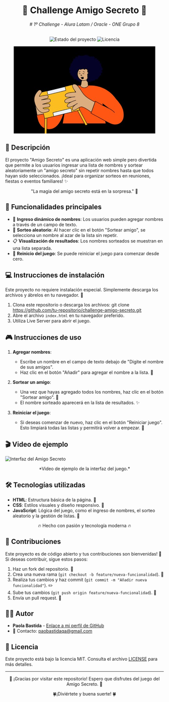 <h1 align="center"> 🎁 Challenge Amigo Secreto 🎉 </h1>
<div align="center">
   <em> # 1º Challenge - Alura Latam / Oracle - ONE Grupo 8</em>
</div>
<br>
<p align="center">
  <img src="https://img.shields.io/badge/Estado-En%20desarrollo-blueviolet" alt="Estado del proyecto">
  <img src="https://img.shields.io/badge/Licencia-MIT-green" alt="Licencia">
</p>

<div align="center">
  <img src="assets/amigoSecreto.jpg" alt="Carátula del Amigo Secreto">
</div>

## 📖 Descripción
El proyecto "Amigo Secreto" es una aplicación web simple pero divertida que permite a los usuarios ingresar una lista de nombres y sortear aleatoriamente un "amigo secreto" sin repetir nombres hasta que todos hayan sido seleccionados. ¡Ideal para organizar sorteos en reuniones, fiestas o eventos familiares! ✨

<p align="center">"La magia del amigo secreto está en la sorpresa." 🎲 </p>

## 🌟 Funcionalidades principales

- 📝 **Ingreso dinámico de nombres**: Los usuarios pueden agregar nombres a través de un campo de texto.
- 🎲 **Sorteo aleatorio**: Al hacer clic en el botón "Sortear amigo", se selecciona un nombre al azar de la lista sin repetir.
- 📋 **Visualización de resultados**: Los nombres sorteados se muestran en una lista separada.
- 🔄 **Reinicio del juego**: Se puede reiniciar el juego para comenzar desde cero.

## 💻 Instrucciones de instalación

Este proyecto no requiere instalación especial. Simplemente descarga los archivos y ábrelos en tu navegador. 🚀

1. Clona este repositorio o descarga los archivos: git clone https://github.com/tu-repositorio/challenge-amigo-secreto.git
2. Abre el archivo `index.html` en tu navegador preferido.
3. Utiliza Live Server para abrir el juego.

## 🎮 Instrucciones de uso

1. **Agregar nombres**:
   - Escribe un nombre en el campo de texto debajo de "Digite el nombre de sus amigos".
   - Haz clic en el botón "Añadir" para agregar el nombre a la lista. 👤

2. **Sortear un amigo**:
   - Una vez que hayas agregado todos los nombres, haz clic en el botón "Sortear amigo". 🎲
   - El nombre sorteado aparecerá en la lista de resultados. ✨

3. **Reiniciar el juego**:
   - Si deseas comenzar de nuevo, haz clic en el botón "Reiniciar juego". Esto limpiará todas las listas y permitirá volver a empezar. 🔁

## 🎬 Video de ejemplo

![Interfaz del Amigo Secreto](assets/AnimaciónAmigoSecreto.gif)

<p align="center">*Video de ejemplo de la interfaz del juego.*</p>

## 🛠️ Tecnologías utilizadas

- **HTML**: Estructura básica de la página. 📑
- **CSS**: Estilos visuales y diseño responsivo. 🎨
- **JavaScript**: Lógica del juego, como el ingreso de nombres, el sorteo aleatorio y la gestión de listas. 🧠

<p align="center">🔥 Hecho con pasión y tecnología moderna 🔥</p>

## 🤝 Contribuciones

Este proyecto es de código abierto y tus contribuciones son bienvenidas! 🌱 Si deseas contribuir, sigue estos pasos:

1. Haz un fork del repositorio. 🍴
2. Crea una nueva rama (`git checkout -b feature/nueva-funcionalidad`). 🌿
3. Realiza tus cambios y haz commit (`git commit -m "Añadir nueva funcionalidad"`). ✏️
4. Sube tus cambios (`git push origin feature/nueva-funcionalidad`). 🚀
5. Envía un pull request. 💌

## 👩‍💻 Autor

- **Paola Bastida** - [Enlace a mi perfil de GitHub](https://github.com/PaoBasQA)
- 📧 Contacto: paobastidaqa@gmail.com

## 📜 Licencia

Este proyecto está bajo la licencia MIT. Consulta el archivo [LICENSE](LICENSE) para más detalles.
<hr>
<p align="center">
🌟 ¡Gracias por visitar este repositorio! Espero que disfrutes del juego del Amigo Secreto. 🌟</p>
<p align="center">
🍀¡Diviértete y buena suerte! 🍀</p>